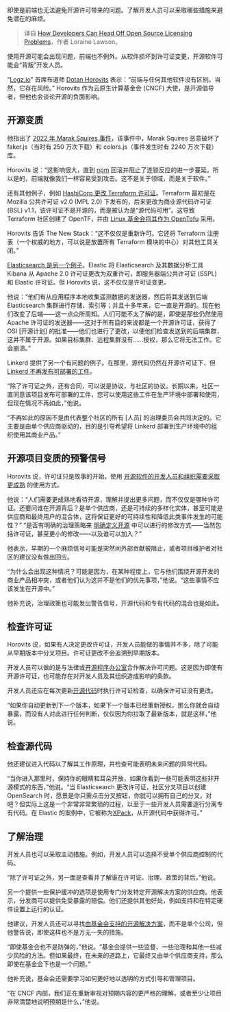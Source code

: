 
<!--
title: 开发者如何避免开源许可问题
cover: https://cdn.thenewstack.io/media/2024/06/6153560b-problems-with-open-source.jpg
-->

即使是前端也无法避免开源许可带来的问题。了解开发人员可以采取哪些措施来避免潜在的麻烦。

> 译自 [How Developers Can Head Off Open Source Licensing Problems](https://thenewstack.io/how-developers-can-head-off-open-source-licensing-problems/)，作者 Loraine Lawson。

使用开源可能会出现问题，前端也不例外。从软件损坏到许可证变更，开源软件可能会“背叛”开发人员。

“[Logz.io](https://logz.io/)” 首席布道师 [Dotan Horovits](https://www.linkedin.com/in/horovits/?originalSubdomain=il) 表示：“前端与任何其他软件没有区别。当然，它存在风险。” Horovits 作为云原生计算基金会 (CNCF) 大使，是开源倡导者，但他也会谈论开源的负面影响。

## 开源变质

他指出了 [2022 年 Marak Squires 事件](https://thenewstack.io/is-open-source-really-free-if-we-arent-allowed-to-break-it/)，该事件中，Marak Squires 恶意破坏了 faker.js（当时有 250 万次下载）和 colors.js（事件发生时有 2240 万次下载）库。

Horovits 说：“这影响很大，直到 [npm](https://thenewstack.io/npm-security-woes-continue-amidst-a-series-of-cdn-attacks/) 回滚并阻止了连锁反应的进一步蔓延。所以是的，前端就像我们一样容易受到攻击。这不是关于领域，而是关于软件。”

还有其他例子，例如 [HashiCorp 更改 Terraform 许可证](https://thenewstack.io/opentofu-vs-hashicorp-takes-center-stage-at-open-source-summit/)。Terraform 最初是在 Mozilla 公共许可证 v2.0 (MPL 2.0) 下发布的，后来更改为商业源代码许可证 (BSL) v1.1，该许可证不是开源的，而是被认为是“源代码可用”。这导致 Terraform 社区创建了 OpenTF，并由 [Linux 基金会将其作为 OpenTofu](https://thenewstack.io/linux-foundation-joins-opentf-to-fork-for-terraform-into-opentofu/) 采用。

Horovits 告诉 The New Stack：“这不仅仅是重新许可。它还将 Terraform 注册表（一个权威的地方，可以说是放置所有 Terraform 模块的中心）对其他工具关闭。”

[Elasticsearch 是另一个例子](https://www.elastic.co/blog/licensing-change)。Elastic 将 Elasticsearch 及其数据分析工具 Kibana 从 Apache 2.0 许可证更改为双重许可，即服务器端公共许可证 (SSPL) 和 Elastic 许可证。但 Horovits 说，这不仅仅是许可证变更。

他说：“他们有从应用程序本地收集遥测数据的发送器，然后将其发送到后端 Elasticsearch 集群进行存储、索引等；并且十多年来，它一直是开源的。现在他们改变了后端——这一点众所周知。人们可能不太了解的是，即使是那些仍然使用 Apache 许可证的发送器——这对于所有目的来说都是一个开源许可证，获得了 OSI [开源计划] 的批准——他们也进行了更改，以便他们检查发送到的后端集群，这并不属于开源。如果目标集群、远程集群没有……授权，那么它将无法工作。它会崩溃。”

Linkerd 提供了另一个有问题的例子。在那里，源代码仍然在开源许可证下，但 [Linkerd 不再发布可部署的工件](https://linkerd.io/releases/)。

“除了许可证之外，还有合同，可以说是协议，与社区的协议。长期以来，社区一直同意该项目发布可部署的工件，您可以使用这些工件在生产环境中部署和使用，但现在情况不再如此，”他说。

“不再如此的原因不是由代表整个社区的所有 [人员] 的治理委员会共同决定的。它主要是由单个供应商驱动的，目的是引导希望将 Linkerd 部署到生产环境中的组织使用其商业产品。”

## 开源项目变质的预警信号

Horovits 说，许可证只是故事的开始。使用 [开源软件的开发人员和组织需要采取更成熟](https://thenewstack.io/3-ways-to-drive-open-source-software-maturity/) 的使用方式。

他说：“人们需要更成熟地看待开源，理解并提出更多问题，而不仅仅是哪种许可证。还要问谁在开源背后？是单个供应商，还是可持续的多样化实体，甚至可能是供应商和最终用户的混合体，这将保证更好的可持续性和降低此类事件发生的可能性？” “是否有明确的治理策略来 [明确定义开源](https://thenewstack.io/open-source-initiative-hits-the-road-to-define-open-source-ai/) 中可以进行的修改方式——当然包括许可证，甚至更小的修改——以及谁可以加入？”

他表示，早期的一个麻烦信号可能是突然间外部贡献被阻止，或者项目维护者对社区的建议没有做出回应。

“为什么会出现这种情况？可能是因为，在某种程度上，它与他们围绕开源开发的商业产品相冲突，或者他们认为这并不是他们的优先事项，”他说。“这些事情不应该发生在开源中。”

他补充说，治理政策也可能发出警告信号，开源代码和专有代码的混合也是如此。

## 检查许可证
Horovits 说，如果有人决定更改许可证，开发人员能做的事情并不多，除了可能从早期版本中分叉项目。许可证更改不会追溯到早期版本。

开发人员可以做的是与法律或[开源程序办公室](https://thenewstack.io/does-your-organization-need-an-open-source-program-office/)合作解决许可问题。这是因为即使有开源许可证，也可能存在对开发人员及其组织造成影响的条款。

开发人员还应在每次更新[开源代码](https://thenewstack.io/how-donating-open-source-code-can-advance-your-career/)时执行许可证检查，以确保许可证没有更改。

“如果你自动更新到下一个版本，如果下一个版本已经重新授权，那么你就会自动暴露，而没有人对此进行任何判断，仅仅因为你拉取了最新版本，就是这样，”他说。

## 检查源代码
他还建议进入代码以了解其工作原理，并检查可能表明未来问题的异常代码。

“当你进入那里时，保持你的眼睛和耳朵开放，如果你看到一些可能表明这些非开源模式的东西，”他说。“当 Elasticsearch 更改许可证，社区分叉项目以创建 OpenSearch 时，愿景是你只需点击分叉按钮，你就可以拥有自己的分叉，对吧？但实际上这是一个非常非常繁琐的过程，以至于一些开发人员需要逐行分离专有代码。在 Elastic 的案例中，它被称为[XPack](https://www.elastic.co/guide/en/elasticsearch/reference/7.17/setup-xpack.html)，从开源代码中获得许可。”

## 了解治理
开发人员也可以采取主动措施。例如，开发人员可以选择不受单个供应商控制的代码。

“除了许可证之外，另一面是查看并了解谁在许可证、治理、政策的背后，”他说。

另一个提供一些保护缓冲的选项是使用专门分发特定开源解决方案的供应商。他表示，分发商可以提供免受暴露的赔偿。他们还提供其他好处，例如支持和在特定硬件设置上运行的认证。

他建议，开发人员还可以寻找[由基金会支持的开源解决方案](https://thenewstack.io/value-investing-open-source-foundations/)，而不是单个公司，但他警告说，即使这样也不是万无一失的措施。

“即使基金会也不是防弹的，”他说。“基金会提供一些监督、一些治理和其他一些减少风险的方法。但如果最终，在未来的道路上，它最终又由单个供应商支持，那么即使在基金会下也是一个问题。”

他补充说，基金会还需要学习如何更好地以透明的方式引导和管理项目。

“在 CNCF 内部，我们正在重新审视对预期内容的更严格的理解，或者至少让项目非常清楚地说明预期是什么，”他说。
